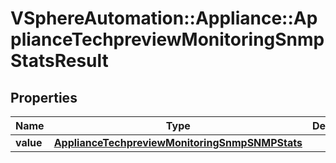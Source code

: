 # VSphereAutomation::Appliance::ApplianceTechpreviewMonitoringSnmpStatsResult

## Properties
Name | Type | Description | Notes
------------ | ------------- | ------------- | -------------
**value** | [**ApplianceTechpreviewMonitoringSnmpSNMPStats**](ApplianceTechpreviewMonitoringSnmpSNMPStats.md) |  | 


